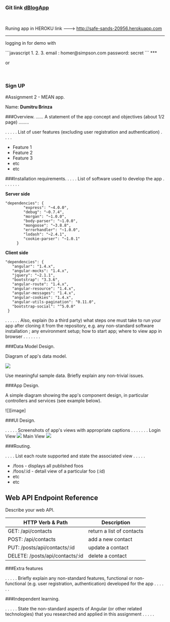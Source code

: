 <h3>Git link <a href="https://github.com/dumitrubrinza/dBlogAppMean.git">dBlogApp</a></h3> 
<br>
<p>Runing app in HEROKU link ---> <a href="http://safe-sands-20956.herokuapp.com" >http://safe-sands-20956.herokuapp.com</a></p>

***
<p> logging in for demo with</p>
```javascript
1.                       2.                   3. 
email :  homer@simpson.com
password: secret     
```
***
<p>or </p>
<br>
<h3>Sign UP</h3>

#Assignment 2 - MEAN app.

Name: **Dumitru Brinza**

###Overview.
...... A statement of the app concept and objectives (about 1/2 page) ........


 . . . . . List of user features (excluding user registration and authentication) . . . . 
 
 + Feature 1
 + Feature 2
 + Feature 3
 + etc
 + etc

###Installation requirements.
. . . .  List of software used to develop the app . . . . . . .

**Server side**

```
"dependencies": {
        "express": "~4.0.0",
        "debug": "~0.7.4",
        "morgan": "~1.0.0",
        "body-parser": "~1.0.0",
        "mongoose": "~3.8.8",
        "errorhandler": "~1.0.0",
        "lodash": "~2.4.1",
        "cookie-parser": "~1.0.1"
     }
``` 
 **Client side**

 ```
"dependencies": {
    "angular": "1.4.x",
    "angular-mocks": "1.4.x",
    "jquery": "~2.1.1",
    "bootstrap": "3.3.6",
    "angular-route": "1.4.x",
    "angular-resource": "1.4.x",
    "angular-messages": "1.4.x",
    "angular-cookies": "1.4.x",
    "angular-utils-pagination": "0.11.0",
    "bootstrap-social": "^5.0.0"
  }
 ```


. . . . . . Also, explain (to a third party) what steps one must take to run your app after cloning it from the repository, e.g. any non-standard software installation ; any environment setup; how to start app; where to view app in browser . . . . . . . 

###Data Model Design.

Diagram of app's data model.

![][image1]

Use meaningful sample data. Briefly explain any non-trivial issues.

###App Design.

A simple diagram showing the app's component design, in particular controllers and services (see example below).

![][image]

###UI Design.

. . . . . Screenshots of app's views with appropriate captions . . . . . . . 
Login View
![][image4]
Main View
![][image2]

###Routing.

. . . . List each route supported and state the associated view . . . . . 
+ /foos - displays all published foos
+ /foos/:id - detail view of a particular foo (:id)
+ etc
+ etc

## Web API Endpoint Reference

Describe your web API.

| HTTP Verb & Path |  Description |
| -- | -- |
| GET: /api/contacts |return a list of contacts |
| POST: /api/contacts |add a new contact |
| PUT: /posts/api/contacts/:id | update a contact |
| DELETE: /posts/api/contacts/:id | delete a contact |


###Extra features

. . . . . Briefly explain any non-standard features, functional or non-functional (e.g. user registration, authentication) developed for the app . . . . . .  

###Independent learning.

. . . . . State the non-standard aspects of Angular (or other related technologies) that you researched and applied in this assignment . . . . .  

[image1]: ./RMFolder/model.png
[image2]: ./RMFolder/style.png
[image3]: ./screen.png
[image4]: ./RMFolder/login.png